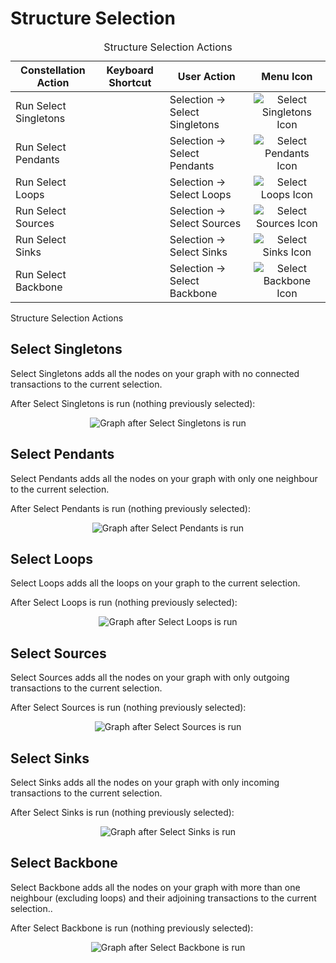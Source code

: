 # Structure Selection

<table class="table table-striped">
<caption>Structure Selection Actions</caption>
<thead>
<tr class="header">
<th>Constellation Action</th>
<th>Keyboard Shortcut</th>
<th>User Action</th>
<th style="text-align: center;">Menu Icon</th>
</tr>
</thead>
<tbody>
<tr class="odd">
<td>Run Select Singletons</td>
<td></td>
<td>Selection -&gt; Select Singletons</td>
<td style="text-align: center;"><img src="../constellation/CoreVisualGraph/src/au/gov/asd/tac/constellation/graph/visual/docs/resources/singleton.png" alt="Select Singletons Icon" /></td>
</tr>
<tr class="even">
<td>Run Select Pendants</td>
<td></td>
<td>Selection -&gt; Select Pendants</td>
<td style="text-align: center;"><img src="../constellation/CoreVisualGraph/src/au/gov/asd/tac/constellation/graph/visual/docs/resources/pendant.png" alt="Select Pendants Icon" /></td>
</tr>
<tr class="odd">
<td>Run Select Loops</td>
<td></td>
<td>Selection -&gt; Select Loops</td>
<td style="text-align: center;"><img src="../constellation/CoreVisualGraph/src/au/gov/asd/tac/constellation/graph/visual/docs/resources/loop.png" alt="Select Loops Icon" /></td>
</tr>
<tr class="even">
<td>Run Select Sources</td>
<td></td>
<td>Selection -&gt; Select Sources</td>
<td style="text-align: center;"><img src="../constellation/CoreVisualGraph/src/au/gov/asd/tac/constellation/graph/visual/docs/resources/source.png" alt="Select Sources Icon" /></td>
</tr>
<tr class="odd">
<td>Run Select Sinks</td>
<td></td>
<td>Selection -&gt; Select Sinks</td>
<td style="text-align: center;"><img src="../constellation/CoreVisualGraph/src/au/gov/asd/tac/constellation/graph/visual/docs/resources/sink.png" alt="Select Sinks Icon" /></td>
</tr>
<tr class="even">
<td>Run Select Backbone</td>
<td></td>
<td>Selection -&gt; Select Backbone</td>
<td style="text-align: center;"><img src="../constellation/CoreVisualGraph/src/au/gov/asd/tac/constellation/graph/visual/docs/resources/backbone.png" alt="Select Backbone Icon" /></td>
</tr>
</tbody>
</table>

Structure Selection Actions

## Select Singletons

Select Singletons adds all the nodes on your graph with no connected
transactions to the current selection.

After Select Singletons is run (nothing previously selected):

<div style="text-align: center">

![Graph after Select Singletons is
run](../constellation/CoreVisualGraph/src/au/gov/asd/tac/constellation/graph/visual/docs/resources/SelectSingletonsAfter.png)

</div>

## Select Pendants

Select Pendants adds all the nodes on your graph with only one neighbour
to the current selection.

After Select Pendants is run (nothing previously selected):

<div style="text-align: center">

![Graph after Select Pendants is
run](../constellation/CoreVisualGraph/src/au/gov/asd/tac/constellation/graph/visual/docs/resources/SelectPendantsAfter.png)

</div>

## Select Loops

Select Loops adds all the loops on your graph to the current selection.

After Select Loops is run (nothing previously selected):

<div style="text-align: center">

![Graph after Select Loops is
run](../constellation/CoreVisualGraph/src/au/gov/asd/tac/constellation/graph/visual/docs/resources/SelectLoopsAfter.png)

</div>

## Select Sources

Select Sources adds all the nodes on your graph with only outgoing
transactions to the current selection.

After Select Sources is run (nothing previously selected):

<div style="text-align: center">

![Graph after Select Sources is
run](../constellation/CoreVisualGraph/src/au/gov/asd/tac/constellation/graph/visual/docs/resources/SelectSourcesAfter.png)

</div>

## Select Sinks

Select Sinks adds all the nodes on your graph with only incoming
transactions to the current selection.

After Select Sinks is run (nothing previously selected):

<div style="text-align: center">

![Graph after Select Sinks is
run](../constellation/CoreVisualGraph/src/au/gov/asd/tac/constellation/graph/visual/docs/resources/SelectSinksAfter.png)

</div>

## Select Backbone

Select Backbone adds all the nodes on your graph with more than one
neighbour (excluding loops) and their adjoining transactions to the
current selection..

After Select Backbone is run (nothing previously selected):

<div style="text-align: center">

![Graph after Select Backbone is
run](../constellation/CoreVisualGraph/src/au/gov/asd/tac/constellation/graph/visual/docs/resources/SelectBackboneAfter.png)

</div>
